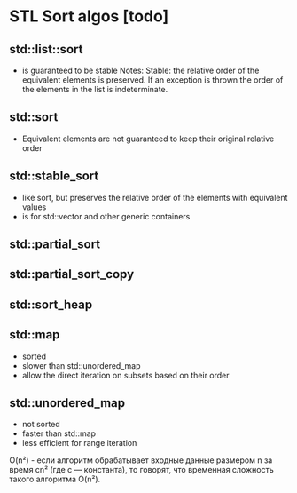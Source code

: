 # STL Sort algos [todo]

## std::list::sort

- is guaranteed to be stable
  Notes: Stable: the relative order of the equivalent elements is preserved. If an exception is thrown the order of the elements in the list is indeterminate.

## std::sort

- Equivalent elements are not guaranteed to keep their original relative order

## std::stable_sort

- like sort, but preserves the relative order of the elements with equivalent values
- is for std::vector and other generic containers

## std::partial_sort

## std::partial_sort_copy

## std::sort_heap

## std::map

- sorted
- slower than std::unordered_map
- allow the direct iteration on subsets based on their order

## std::unordered_map

- not sorted
- faster than std::map
- less efficient for range iteration

O(n²) - если алгоритм обрабатывает входные данные размером n за время cn² (где c — константа),
    то говорят, что временная сложность такого алгоритма O(n²).
